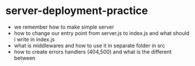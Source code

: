 # server-deployment-practice
* we remember how to make simple server
* how to change our entry point from server.js to index.js and what should i write in index.js
* what is middlewares and how to use it in separate folder in src
* how to create errors handlers (404,500) and what is the different between